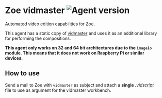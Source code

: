# Zoe vidmaster ![Agent version](https://img.shields.io/badge/Zoe_Agent-0.1.0-blue.svg "Zoe vidmaster")

Automated video edition capabilities for Zoe.

This agent has a static copy of [vidmaster](https://github.com/rmed/vidmaster) and uses it as an additional library for performing the compositions.

**This agent only works on 32 and 64 bit architectures due to the `imageio` module. This means that it does not work on Raspberry Pi or similar devices.**

## How to use

Send a mail to Zoe with `vidmaster` as subject and attach a **single** *.vidscript* file to use as argument for the vidmaster workbench.
